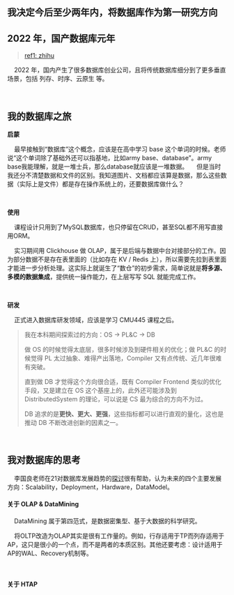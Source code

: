 ## 我决定今后至少两年内，将数据库作为第一研究方向

## 2022 年，国产数据库元年

> [ref1: zhihu](https://www.zhihu.com/question/530189411/answer/2507987099)

    2022 年，国内产生了很多数据库创业公司，且将传统数据库细分到了更多垂直场景，包括 列存、时序、云原生 等。

    

## 我的数据库之旅

**启蒙**

    最早接触到“数据库”这个概念，应该是在高中学习 base 这个单词的时候。老师说“这个单词除了基础外还可以指基地，比如army base、database”。army base我能理解，就是一堆士兵，那么database就应该是一堆数据。
    但是当时我还分不清楚数据和文件的区别。我知道图片、文档都应该算是数据，那么这些数据（实际上是文件）都是存在操作系统上的，还要数据库做什么？

    

**使用**

    课程设计只用到了MySQL数据库，也只停留在CRUD，甚至SQL都不用写直接用ORM。

    实习期间用 Clickhouse 做 OLAP，属于是后端与数据中台对接部分的工作。因为部分数据不是存在表里面的（比如存在 KV / Redis 上），所以需要先拉到表里面才能进一步分析处理。这实际上就诞生了“数仓”的初步需求，简单说就是**将多源、多模的数据集成**，提供统一操作能力，在上层写写 SQL 就能完成工作。

    

**研发**

    正式进入数据库研发领域，应该是学习 CMU445 课程之后。

> 我在本科期间探索过的方向：OS -> PL&C -> DB
> 
> 做 OS 的时候觉得太底层，很多时候涉及到硬件相关的优化；做 PL&C 的时候觉得 PL 太过抽象、难得产出落地，Compiler 又有点传统、近几年很难有突破。
> 
> 直到做 DB 才觉得这个方向很合适，既有 Compiler Frontend 类似的优化手段，又是建立在 OS 这个基座上的，此外还可能涉及到 DistributedSystem 的理论，可以说是 CS 最为综合的方向不为过。
> 
> DB 追求的是**更快、更大、更强**，这些指标都可以进行直观的量化，这也是推动 DB 不断改进创新的因素之一。

    

## 我对数据库的思考

    李国良老师在21对数据库发展趋势的[探讨](https://zhuanlan.zhihu.com/p/599885979)很有帮助，认为未来的四个主要发展方向：Scalability，Deployment，Hardware，DataModel。

#### 关于 OLAP & DataMining

    DataMining 属于第四范式，是数据密集型、基于大数据的科学研究。

    将OLTP改造为OLAP其实是很有工作量的。例如，行存适用于TP而列存适用于AP，这只是很小的一个点，而不是两者的本质区别。其他还要考虑：设计适用于AP的WAL、Recovery机制等。

    

#### 关于 HTAP
